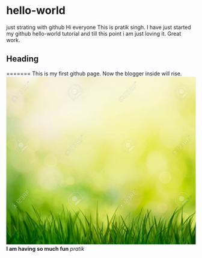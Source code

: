 # hello-world
just strating with github
Hi everyone
This is pratik singh. I have just started my github hello-world tutorial and till this point i am 
just loving it. Great work.
## Heading
=======
This is my first github page. Now the blogger inside will rise.
![nature](nature.jpg)
**I am having so much fun**
*pratik*

